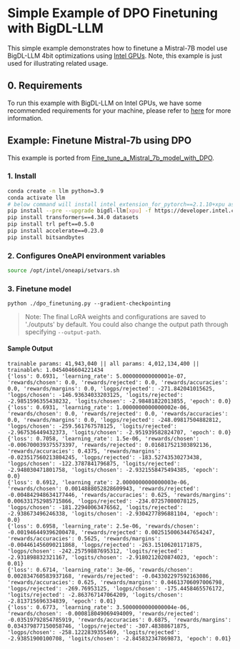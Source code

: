 # Simple Example of DPO Finetuning with BigDL-LLM

This simple example demonstrates how to finetune a Mistral-7B model use BigDL-LLM 4bit optimizations using [Intel GPUs](../../README.md).
Note, this example is just used for illustrating related usage.

## 0. Requirements
To run this example with BigDL-LLM on Intel GPUs, we have some recommended requirements for your machine, please refer to [here](../../README.md#requirements) for more information.

## Example: Finetune Mistral-7b using DPO

This example is ported from [Fine_tune_a_Mistral_7b_model_with_DPO](https://github.com/mlabonne/llm-course/blob/main/Fine_tune_a_Mistral_7b_model_with_DPO.ipynb).

### 1. Install

```bash
conda create -n llm python=3.9
conda activate llm
# below command will install intel_extension_for_pytorch==2.1.10+xpu as default
pip install --pre --upgrade bigdl-llm[xpu] -f https://developer.intel.com/ipex-whl-stable-xpu
pip install transformers==4.34.0 datasets
pip install trl peft==0.5.0
pip install accelerate==0.23.0
pip install bitsandbytes
```

### 2. Configures OneAPI environment variables
```bash
source /opt/intel/oneapi/setvars.sh
```

### 3. Finetune model

```
python ./dpo_finetuning.py --gradient-checkpointing
```
> Note: The final LoRA weights and configurations are saved to './outputs' by default. You could also change the output path through specifying `--output-path`.

#### Sample Output
```log
trainable params: 41,943,040 || all params: 4,012,134,400 || trainable%: 1.0454046604221434
{'loss': 0.6931, 'learning_rate': 5.000000000000001e-07, 'rewards/chosen': 0.0, 'rewards/rejected': 0.0, 'rewards/accuracies': 0.0, 'rewards/margins': 0.0, 'logps/rejected': -271.842041015625, 'logps/chosen': -146.93634033203125, 'logits/rejected': -2.9851596355438232, 'logits/chosen': -2.98481822013855, 'epoch': 0.0}
{'loss': 0.6931, 'learning_rate': 1.0000000000000002e-06, 'rewards/chosen': 0.0, 'rewards/rejected': 0.0, 'rewards/accuracies': 0.0, 'rewards/margins': 0.0, 'logps/rejected': -248.09817504882812, 'logps/chosen': -259.561767578125, 'logits/rejected': -2.967536449432373, 'logits/chosen': -2.951939582824707, 'epoch': 0.0}
{'loss': 0.7058, 'learning_rate': 1.5e-06, 'rewards/chosen': -0.006700039375573397, 'rewards/rejected': 0.016817521303892136, 'rewards/accuracies': 0.4375, 'rewards/margins': -0.023517560213804245, 'logps/rejected': -183.52743530273438, 'logps/chosen': -122.3787841796875, 'logits/rejected': -2.948030471801758, 'logits/chosen': -2.9321558475494385, 'epoch': 0.0}
{'loss': 0.6912, 'learning_rate': 2.0000000000000003e-06, 'rewards/chosen': 0.0014888052828609943, 'rewards/rejected': -0.004842948634177446, 'rewards/accuracies': 0.625, 'rewards/margins': 0.006331752985715866, 'logps/rejected': -234.07257080078125, 'logps/chosen': -181.22940063476562, 'logits/rejected': -2.938673496246338, 'logits/chosen': -2.9304277896881104, 'epoch': 0.0}
{'loss': 0.6958, 'learning_rate': 2.5e-06, 'rewards/chosen': -0.001946449396200478, 'rewards/rejected': 0.0025150063447654247, 'rewards/accuracies': 0.5625, 'rewards/margins': -0.004461456090211868, 'logps/rejected': -263.15106201171875, 'logps/chosen': -242.25759887695312, 'logits/rejected': -2.931898832321167, 'logits/chosen': -2.9180212020874023, 'epoch': 0.01}
{'loss': 0.6714, 'learning_rate': 3e-06, 'rewards/chosen': 0.002834760583937168, 'rewards/rejected': -0.043302297592163086, 'rewards/accuracies': 0.625, 'rewards/margins': 0.04613706097006798, 'logps/rejected': -269.76953125, 'logps/chosen': -175.4458465576172, 'logits/rejected': -2.863767147064209, 'logits/chosen': -2.813715696334839, 'epoch': 0.01}
{'loss': 0.6773, 'learning_rate': 3.5000000000000004e-06, 'rewards/chosen': -0.000818049069494009, 'rewards/rejected': -0.03519792854785919, 'rewards/accuracies': 0.6875, 'rewards/margins': 0.034379877150058746, 'logps/rejected': -307.48388671875, 'logps/chosen': -258.1222839355469, 'logits/rejected': -2.93851900100708, 'logits/chosen': -2.845832347869873, 'epoch': 0.01}
```
